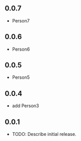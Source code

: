 ## 0.0.7
* Person7

## 0.0.6
* Person6

## 0.0.5
* Person5

## 0.0.4
* add Person3

## 0.0.1
* TODO: Describe initial release.
